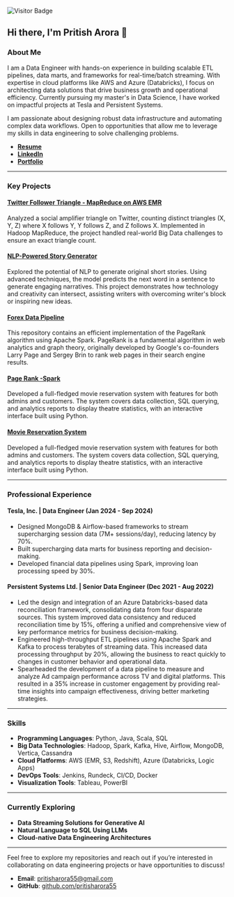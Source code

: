 ![Visitor Badge](https://visitor-badge.laobi.icu/badge?page_id=pritisharora55.pritisharora55)

## Hi there, I'm Pritish Arora 👋

### About Me

I am a Data Engineer with hands-on experience in building scalable ETL pipelines, data marts, and frameworks for real-time/batch streaming. With expertise in cloud platforms like AWS and Azure (Databricks), I focus on architecting data solutions that drive business growth and operational efficiency. Currently pursuing my master's in Data Science, I have worked on impactful projects at Tesla and Persistent Systems.




I am passionate about designing robust data infrastructure and automating complex data workflows. Open to opportunities that allow me to leverage my skills in data engineering to solve challenging problems.

- **[Resume](https://github.com/pritisharora55/Resume/blob/main/README.md)**  
- **[LinkedIn](https://www.linkedin.com/in/pritish-arora-2b7594192/)**  
- **[Portfolio](https://pritisharora55.github.io/)**

---

### Key Projects

#### **[Twitter Follower Triangle - MapReduce on AWS EMR](https://github.com/pritisharora55/Twitter-Follower-Triangle)**
Analyzed a social amplifier triangle on Twitter, counting distinct triangles (X, Y, Z) where X follows Y, Y follows Z, and Z follows X. Implemented in Hadoop MapReduce, the project handled real-world Big Data challenges to ensure an exact triangle count.

#### **[NLP-Powered Story Generator](https://github.com/pritisharora55/NLP-Powered-Story-Generator)**
Explored the potential of NLP to generate original short stories. Using advanced techniques, the model predicts the next word in a sentence to generate engaging narratives. This project demonstrates how technology and creativity can intersect, assisting writers with overcoming writer's block or inspiring new ideas.

#### **[Forex Data Pipeline](https://github.com/pritisharora55/Forex-Data-Pipeline)**
This repository contains an efficient implementation of the PageRank algorithm using Apache Spark. PageRank is a fundamental algorithm in web analytics and graph theory, originally developed by Google's co-founders Larry Page and Sergey Brin to rank web pages in their search engine results.

#### **[Page Rank -Spark](https://github.com/pritisharora55/PageRank-Spark)**
Developed a full-fledged movie reservation system with features for both admins and customers. The system covers data collection, SQL querying, and analytics reports to display theatre statistics, with an interactive interface built using Python.

#### **[Movie Reservation System](https://github.com/pritisharora55/Movie_reservation_system)**
Developed a full-fledged movie reservation system with features for both admins and customers. The system covers data collection, SQL querying, and analytics reports to display theatre statistics, with an interactive interface built using Python.

---

### Professional Experience

#### **Tesla, Inc. | Data Engineer (Jan 2024 - Sep 2024)**
- Designed MongoDB & Airflow-based frameworks to stream supercharging session data (7M+ sessions/day), reducing latency by 70%.
- Built supercharging data marts for business reporting and decision-making.
- Developed financial data pipelines using Spark, improving loan processing speed by 30%.

#### **Persistent Systems Ltd. | Senior Data Engineer (Dec 2021 - Aug 2022)**
- Led the design and integration of an Azure Databricks-based data reconciliation framework, consolidating data from four disparate sources. This system improved data consistency and reduced reconciliation time by 15%, offering a unified and comprehensive view of key performance metrics for business decision-making.
- Engineered high-throughput ETL pipelines using Apache Spark and Kafka to process terabytes of streaming data. This increased data processing throughput by 20%, allowing the business to react quickly to changes in customer behavior and operational data.
- Spearheaded the development of a data pipeline to measure and analyze Ad campaign performance across TV and digital platforms. This resulted in a 35% increase in customer engagement by providing real-time insights into campaign effectiveness, driving better marketing strategies.

---

### Skills

- **Programming Languages**: Python, Java, Scala, SQL  
- **Big Data Technologies**: Hadoop, Spark, Kafka, Hive, Airflow, MongoDB, Vertica, Cassandra  
- **Cloud Platforms**: AWS (EMR, S3, Redshift), Azure (Databricks, Logic Apps)  
- **DevOps Tools**: Jenkins, Rundeck, CI/CD, Docker  
- **Visualization Tools**: Tableau, PowerBI

---

### Currently Exploring

- **Data Streaming Solutions for Generative AI**  
- **Natural Language to SQL Using LLMs**  
- **Cloud-native Data Engineering Architectures**

---

Feel free to explore my repositories and reach out if you’re interested in collaborating on data engineering projects or have opportunities to discuss!

- **Email**: pritisharora55@gmail.com  
- **GitHub**: [github.com/pritisharora55](https://github.com/pritisharora55)
